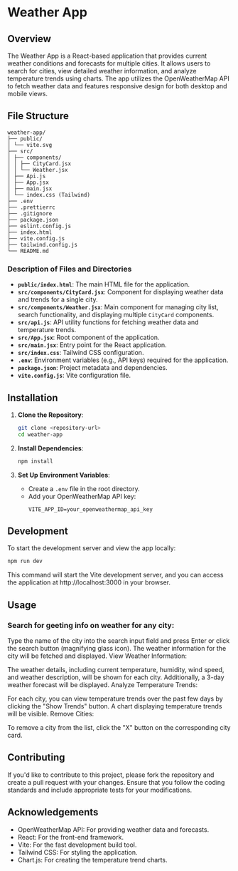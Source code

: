 # Weather App

## Overview

The Weather App is a React-based application that provides current weather conditions and forecasts for multiple cities. It allows users to search for cities, view detailed weather information, and analyze temperature trends using charts. The app utilizes the OpenWeatherMap API to fetch weather data and features responsive design for both desktop and mobile views.

## File Structure

```
weather-app/
├── public/
│ └── vite.svg
├── src/
│ ├── components/
│ │ ├── CityCard.jsx
│ │ └── Weather.jsx
│ ├── Api.js
│ ├── App.jsx
│ ├── main.jsx
│ └── index.css (Tailwind)
├── .env
├── .prettierrc
├── .gitignore
├── package.json
├── eslint.config.js
├── index.html
├── vite.config.js
├── tailwind.config.js
└── README.md
```

### Description of Files and Directories

- **`public/index.html`**: The main HTML file for the application.
- **`src/components/CityCard.jsx`**: Component for displaying weather data and trends for a single city.
- **`src/components/Weather.jsx`**: Main component for managing city list, search functionality, and displaying multiple `CityCard` components.
- **`src/api.js`**: API utility functions for fetching weather data and temperature trends.
- **`src/App.jsx`**: Root component of the application.
- **`src/main.jsx`**: Entry point for the React application.
- **`src/index.css`**: Tailwind CSS configuration.
- **`.env`**: Environment variables (e.g., API keys) required for the application.
- **`package.json`**: Project metadata and dependencies.
- **`vite.config.js`**: Vite configuration file.

## Installation

1. **Clone the Repository**:

   ```bash
   git clone <repository-url>
   cd weather-app
   ```

2. **Install Dependencies**:

   ```bash
   npm install
   ```

3. **Set Up Environment Variables**:
   - Create a `.env` file in the root directory.
   - Add your OpenWeatherMap API key:
     ```env
     VITE_APP_ID=your_openweathermap_api_key
     ```

## Development

To start the development server and view the app locally:

```bash
npm run dev
```

This command will start the Vite development server, and you can access the application at http://localhost:3000 in your browser.

## Usage

### Search for geeting info on weather for any city:

Type the name of the city into the search input field and press Enter or click the search button (magnifying glass icon). The weather information for the city will be fetched and displayed.
View Weather Information:

The weather details, including current temperature, humidity, wind speed, and weather description, will be shown for each city. Additionally, a 3-day weather forecast will be displayed.
Analyze Temperature Trends:

For each city, you can view temperature trends over the past few days by clicking the "Show Trends" button. A chart displaying temperature trends will be visible.
Remove Cities:

To remove a city from the list, click the "X" button on the corresponding city card.

## Contributing

If you'd like to contribute to this project, please fork the repository and create a pull request with your changes. Ensure that you follow the coding standards and include appropriate tests for your modifications.

## Acknowledgements

- OpenWeatherMap API: For providing weather data and forecasts.
- React: For the front-end framework.
- Vite: For the fast development build tool.
- Tailwind CSS: For styling the application.
- Chart.js: For creating the temperature trend charts.
